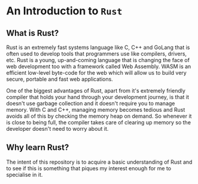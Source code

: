 # An Introduction to `Rust`

## What is Rust?

Rust is an extremely fast systems language like C, C++ and GoLang that is often used to develop tools that programmers use like compilers, drivers, etc. Rust is a young, up-and-coming language that is changing the face of web development too with a framework called Web Assembly. WASM is an efficient low-level byte-code for the web which will allow us to build very secure, portable and fast web applications.

One of the biggest advantages of Rust, apart from it's extremely friendly compiler that holds your hand through your development journey, is that it doesn't use garbage collection and it doesn't require you to manage memory. With C and C++, managing memory becomes tedious and Rust avoids all of this by checking the memory heap on demand. So whenever it is close to being full, the compiler takes care of clearing up memory so the developer doesn't need to worry about it.

## Why learn Rust?

The intent of this repository is to acquire a basic understanding of Rust and to see if this is something that piques my interest enough for me to specialise in it.
